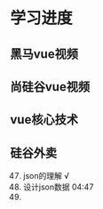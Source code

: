 # 学习进度

## 黑马vue视频







## 尚硅谷vue视频

## vue核心技术





## 硅谷外卖



47. json的理解			√
48. 设计json数据		04:47
49. 